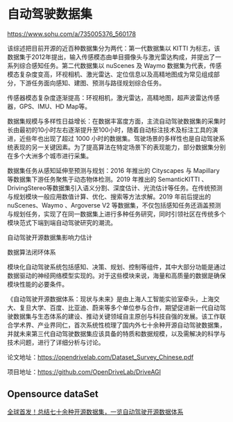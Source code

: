 # 自动驾驶数据集

https://www.sohu.com/a/735005376_560178

该综述把目前开源的近百种数据集分为两代：第一代数据集以 KITTI 为标志，该数据集于2012年提出，输入传感模态由单目摄像头与激光雷达构成，并提出了一系列综合感知任务。第二代数据集以 nuScenes 及 Waymo 数据集为代表，传感模态复杂度变高，环视相机、激光雷达、定位信息以及高精地图成为常见组成部分，下游任务面向感知、建图、预测与路径规划综合任务。

传感器模态复杂度逐渐提高：环视相机，激光雷达，高精地图，超声波雷达传感器，GPS、IMU、HD Map等。

数据集规模与多样性日益增长：在数据丰富度方面，主流自动驾驶数据集的采集时长由最初的10小时左右逐渐提升至100小时，随着自动标注技术及标注工具的演进，近些年也出现了超过 1000 小时的数据集。驾驶场景的多样性也是自动驾驶系统表现的另一关键因素。为了提高算法在特定场景下的表现能力，部分数据集分别在多个大洲多个城市进行采集。

数据集任务从感知延伸至预测与规划：2016 年推出的 Cityscapes 与 Mapillary 等数据集下游任务聚焦于动态物体检测。2019 年推出的 SemanticKITTI 、DrivingStereo等数据集引入语义分割、深度估计、光流估计等任务。在传统预测与规划模块一般应用数值计算、优化、搜索等方法求解。2019 年前后提出的 nuScenes、Waymo 、Argoverse V2 等数据集，不仅包括感知任务还涵盖预测与规划任务，实现了在同一数据集上进行多种任务研究，同时引领社区在传统多个模块范式下端到端自动驾驶研究的潮流。



自动驾驶开源数据集影响力估计

数据算法闭环体系

模块化自动驾驶系统包括感知、决策、规划、控制等组件，其中大部分功能是通过数据驱动的神经网络模型实现的。对于这些模块来说，海量和高质量的数据是确保模块性能的必要条件。 


《自动驾驶开源数据体系：现状与未来》是由上海人工智能实验室牵头，上海交大、复旦大学、百度、比亚迪、蔚来等多个单位参与合作，期望促进新一代自动驾驶数据集与生态体系的建设、推动关键领域自主原创与科技自强的发展。该工作联合学术界、产业界同仁，首次系统性梳理了国内外七十余种开源自动驾驶数据集，并就未来第三代自动驾驶数据集应该具备的特质和数据规模，以及需解决的科学与技术问题，进行了详细分析与讨论。

论文地址：https://opendrivelab.com/Dataset_Survey_Chinese.pdf

项目地址：https://github.com/OpenDriveLab/DriveAGI


## Opensource dataSet 

[全球首发！总结七十余种开源数据集，一览自动驾驶开源数据体系](https://www.51cto.com/article/772367.html)

